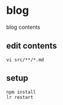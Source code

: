 # blog

blog contents

## edit contents

```
vi src/**/*.md
```

## setup

```
npm install
lr restart
```
